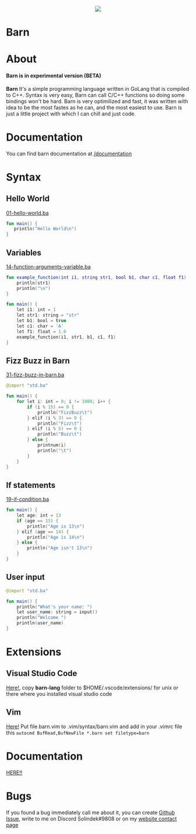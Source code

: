 <p align="center">
  <img src="https://cdn.discordapp.com/icons/1028291656862142466/45ac54896f82c18ddf408e5c35739789.png?size=256" />
</p>

# Barn
# About
#### Barn is in experimental version (BETA)
**Barn** It's a simple programming language written in GoLang that is compiled to C++.
Syntax is very easy, Barn can call C/C++ functions so doing some bindings won't be hard. Barn is very optimilized
and fast, it was written with idea to be the most fastes as he can, and the 
most easiest to use. Barn is just a little project with which I can chill and just code.
# Documentation
You can find barn documentation at [/documentation](https://barn-lang.github.io/barn-docs/documentation.html)
# Syntax
## Hello World
[01-hello-world.ba](./examples/01-hello-world.ba)
```kotlin
fun main() {
   println("Hello World\n")
}
```
## Variables
[14-function-arguments-variable.ba](./examples/14-function-arguments-variable.ba)
```kotlin
fun example_function(int i1, string str1, bool b1, char c1, float f1) {
    println(str1)
    println("\n")
}

fun main() {
    let i1: int = 1
    let str1: string = "str"
    let b1: bool = true
    let c1: char = 'A'
    let f1: float = 1.0
    example_function(i1, str1, b1, c1, f1)
}
```
## Fizz Buzz in Barn
[31-fizz-buzz-in-barn.ba](./examples/31-fizz-buzz-in-barn.ba)
```kotlin
@import "std.ba"

fun main() {
    for let i: int = 0; i != 1000; i++ {
        if (i % 15) == 0 {
            println("FizzBuzz\t")
        } elif (i % 3) == 0 {
            println("Fizz\t")
        } elif (i % 5) == 0 {
            println("Buzz\t")
        } else {
            printnum(i)
            println("\t")
        }
    }
}
```
## If statements
[19-if-condition.ba](./examples/19-if-condition.ba)
```kotlin
fun main() {
    let age: int = 13
    if (age == 13) {
        println("Age is 13\n")
    } elif (age == 14) {
        println("Age is 14\n")    
    } else {
        println("Age isn't 13\n")
    }
}
```
## User input
```kotlin
@import "std.ba"

fun main() {
	println("What's your name: ")
	let user_name: string = input()
	println("Welcome ")
	println(user_name)
}
```
# Extensions
## Visual Studio Code
[Here!](./extensions/vscode/), copy **barn-lang** folder to $HOME/.vscode/extensions/ for unix or there where you installed visual studio code
## Vim
[Here!](./extensions/vim/) Put file barn.vim to .vim/syntax/barn.vim and add in your .vimrc file this `autocmd BufRead,BufNewFile *.barn set filetype=barn`
# Documentation
[HERE!!](https://barn-lang.github.io/barn-docs/)
# Bugs
If you found a bug immediately call me about it, you can create [Github Issue](), write to me on Discord Solindek#9808 or on my [website contact page](https://solindedk.ct8.pl/)


